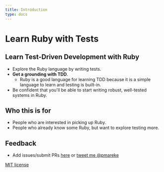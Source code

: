 ```yaml
---
title: Introduction
type: docs
---
```


# Learn Ruby with Tests

## Learn Test-Driven Development with Ruby

* Explore the Ruby language by writing tests.
* **Get a grounding with TDD**.
    * Ruby is a good language for learning TDD because it is a simple language to learn and testing is built-in.
* Be confident that you'll be able to start writing robust, well-tested systems in Ruby.

## Who this is for

* People who are interested in picking up Ruby.
* People who already know some Ruby, but want to explore testing more.

## Feedback

* Add issues/submit PRs [here](https://github.com/pmareke/learn-ruby-with-tests) or [tweet me @pmareke](https://twitter.com/pmareke)

[MIT license](https://github.com/pmareke/learn-ruby-with-tests/blob/main/LICENSE.md)
